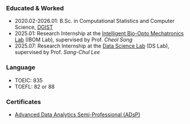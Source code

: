 ### Educated & Worked
- 2020.02-2026.01: B.Sc. in Computational Statistics and Computer Science, [DGIST](https://www.dgist.ac.kr/)
- 2025.01: Research Internship at the [Intelligent Bio-Opto Mechatronics Lab](https://sites.google.com/view/dgist-ibom/home) (IBOM Lab), supervised by Prof. *Cheol Song*
- 2025.07: Research Internship at the [Data Science Lab](https://dgist-ai.notion.site/) (DS Lab), supervised by Prof. *Sang-Chul Lee*

### Language
- TOEIC: 835
- TOEFL: 82 or 88

### Certificates
- [Advanced Data Analytics Semi-Professional (ADsP)](./ADsP_44th.pdf)
